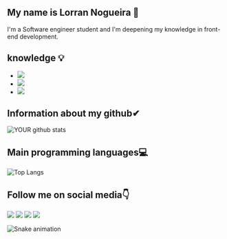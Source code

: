 ## My name is Lorran Nogueira 🙂
I'm a Software engineer student and I'm deepening my knowledge in front-end development.


## knowledge 💡
 * <img src="https://img.shields.io/badge/HTML5-E34F26?style=for-the-badge&logo=html5&logoColor=white">
 * <img src="https://img.shields.io/badge/CSS3-1572B6?style=for-the-badge&logo=css3&logoColor=white">
 * <img src="https://img.shields.io/badge/-Javascript-yellow?logo=javascript&logocolor=white">


## Information about my github✔
![YOUR github stats](https://github-readme-stats.vercel.app/api?username=lorran-nogueira&theme=radical)


## Main programming languages💻
![Top Langs](https://github-readme-stats.vercel.app/api/top-langs/?username=lorran-nogueira&langs_count=8&theme=radical)


## Follow me on social media👇
 [<img src="https://img.shields.io/badge/linkedin-%230077B5.svg?&style=for-the-badge&logo=linkedin&logoColor=white" />](https://www.linkedin.com/in/lorrannogueira/) [<img src = "https://img.shields.io/badge/instagram-%23E4405F.svg?&style=for-the-badge&logo=instagram&logoColor=white">](https://www.instagram.com/lorrannogueira_/) 
<a href="https://www.youtube.com/LorranNogueira" target="_blank"><img src="https://img.shields.io/badge/YouTube-FF0000?style=for-the-badge&logo=youtube&logoColor=white" target="_blank"></a>
<a href = "mailto:lorrancontatoo@gmail.com"><img src="https://img.shields.io/badge/-Gmail-%23333?style=for-the-badge&logo=gmail&logoColor=white" target="_blank"></a>

  ![Snake animation](https://github.com/rafaballerini/lorran-nogueira/blob/output/github-contribution-grid-snake.svg)
 
</div>
